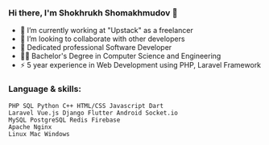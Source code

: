 ### Hi there, I'm Shokhrukh Shomakhmudov 👋

- 🔭 I’m currently working at "Upstack" as a freelancer
- 👯 I’m looking to collaborate with other developers
- 🥅 Dedicated professional Software Developer
- 👨‍🎓 Bachelor's Degree in Computer Science and Engineering 
- ⚡ 5 year experience in Web Development using PHP, Laravel Framework

### Language & skills:
    PHP SQL Python C++ HTML/CSS Javascript Dart
    Laravel Vue.js Django Flutter Android Socket.io
    MySQL PostgreSQL Redis Firebase 
    Apache Nginx  
    Linux Mac Windows

